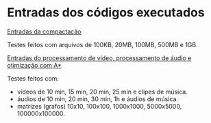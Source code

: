 # Entradas dos códigos executados

[Entradas da compactação](https://drive.google.com/drive/folders/1gYFvBGV5NYeB4qHj6N3wrHalY6U4nNyi?usp=sharing)

Testes feitos com arquivos de 100KB, 20MB, 100MB, 500MB e 1GB.

[Entradas do processamento de vídeo, processamento de áudio e otimização com A*](https://drive.google.com/drive/folders/1ku-bULpppWswkn6m5RIMnz6Td8b6iWIf?usp=sharing)

Testes feitos com:

- vídeos de 10 min, 15 min, 20 min, 25 min e clipes de música.
- áudios de 10 min, 20 min, 30 min, 1h e áudios de música.
- matrizes (grafos) 10x10, 100x100, 1000x1000, 5000x5000, 100000x100000.

